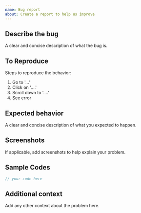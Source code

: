 ```yaml
---
name: Bug report
about: Create a report to help us improve
---
```


## Describe the bug
A clear and concise description of what the bug is.

## To Reproduce
Steps to reproduce the behavior:
1. Go to '...'
2. Click on '....'
3. Scroll down to '....'
4. See error

## Expected behavior
A clear and concise description of what you expected to happen.

## Screenshots
If applicable, add screenshots to help explain your problem.

## Sample Codes
```php
// your code here
```

## Additional context
Add any other context about the problem here.
